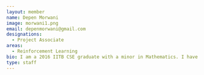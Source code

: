```yaml
---
layout: member
name: Depen Morwani
image: morwani1.png
email: depenmorwani@gmail.com
designations: 
  - Project Associate
areas:
  - Reinforcement Learning
bio: I am a 2016 IITB CSE graduate with a minor in Mathematics. I have a 2 years experience in Goldman Sachs as a Financial Analyst. I am interested in the fields of Reinforcement Learning and Probabilistic modelling and am currently working on modelling the decision making behavior of a Taxi Driver, under the guidance of Prof B.Ravindran and Prof Nandan Sudarsanam.
type: staff
---
```

